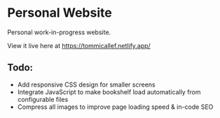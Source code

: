 # Personal Website

Personal work-in-progress website.

View it live here at https://tommicallef.netlify.app/

## Todo:
- Add responsive CSS design for smaller screens
- Integrate JavaScript to make bookshelf load automatically from configurable files
- Compress all images to improve page loading speed & in-code SEO
